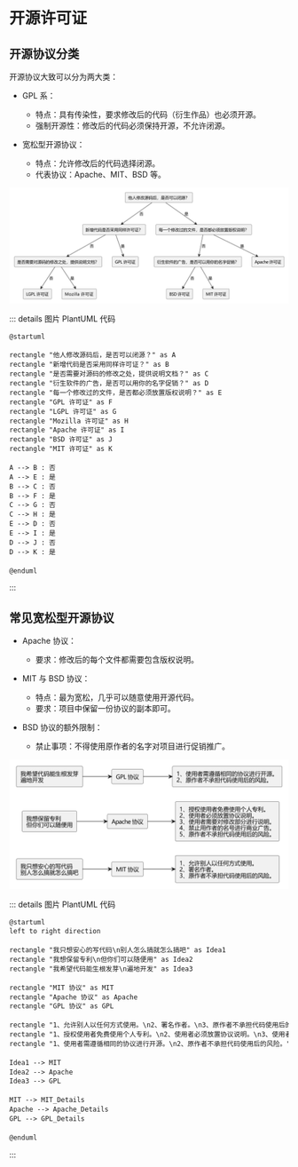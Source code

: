 # 开源许可证

## 开源协议分类

开源协议大致可以分为两大类：

- GPL 系：
  - 特点：具有传染性，要求修改后的代码（衍生作品）也必须开源。
  - 强制开源性：修改后的代码必须保持开源，不允许闭源。

- 宽松型开源协议：
  - 特点：允许修改后的代码选择闭源。
  - 代表协议：Apache、MIT、BSD 等。

![](./assets/000.png)

::: details 图片 PlantUML 代码

```txt
@startuml

rectangle "他人修改源码后，是否可以闭源？" as A
rectangle "新增代码是否采用同样许可证？" as B
rectangle "是否需要对源码的修改之处，提供说明文档？" as C
rectangle "衍生软件的广告，是否可以用你的名字促销？" as D
rectangle "每一个修改过的文件，是否都必须放置版权说明？" as E
rectangle "GPL 许可证" as F
rectangle "LGPL 许可证" as G
rectangle "Mozilla 许可证" as H
rectangle "Apache 许可证" as I
rectangle "BSD 许可证" as J
rectangle "MIT 许可证" as K

A --> B : 否
A --> E : 是
B --> C : 否
B --> F : 是
C --> G : 否
C --> H : 是
E --> D : 否
E --> I : 是
D --> J : 否
D --> K : 是

@enduml
```

:::

## 常见宽松型开源协议

- Apache 协议：
  - 要求：修改后的每个文件都需要包含版权说明。

- MIT 与 BSD 协议：
  - 特点：最为宽松，几乎可以随意使用开源代码。
  - 要求：项目中保留一份协议的副本即可。

- BSD 协议的额外限制：
  - 禁止事项：不得使用原作者的名字对项目进行促销推广。

![](./assets/001.png)

::: details 图片 PlantUML 代码

```txt
@startuml
left to right direction

rectangle "我只想安心的写代码\n别人怎么搞就怎么搞吧" as Idea1
rectangle "我想保留专利\n但你们可以随便用" as Idea2
rectangle "我希望代码能生根发芽\n遍地开发" as Idea3

rectangle "MIT 协议" as MIT
rectangle "Apache 协议" as Apache
rectangle "GPL 协议" as GPL

rectangle "1、允许别人以任何方式使用。\n2、署名作者。\n3、原作者不承担代码使用后的风险。" as MIT_Details
rectangle "1、授权使用者免费使用个人专利。\n2、使用者必须放置协议说明。\n3、使用者需要对修改部分进行说明。\n4、禁止用作者的名号进行商业广告。\n5、原作者不承担代码使用后的风险。" as Apache_Details
rectangle "1、使用者需遵循相同的协议进行开源。\n2、原作者不承担代码使用后的风险。" as GPL_Details

Idea1 --> MIT
Idea2 --> Apache
Idea3 --> GPL

MIT --> MIT_Details
Apache --> Apache_Details
GPL --> GPL_Details

@enduml
```

:::
